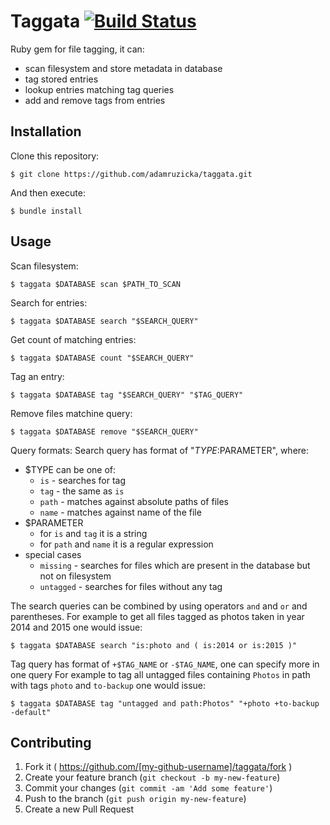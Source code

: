 # Taggata [![Build Status](https://travis-ci.org/adamruzicka/regren.svg?branch=master)](https://travis-ci.org/adamruzicka/regren)

Ruby gem for file tagging, it can:
- scan filesystem and store metadata in database
- tag stored entries
- lookup entries matching tag queries
- add and remove tags from entries

## Installation
Clone this repository:

    $ git clone https://github.com/adamruzicka/taggata.git

And then execute:

    $ bundle install
    
## Usage
Scan filesystem:

    $ taggata $DATABASE scan $PATH_TO_SCAN
    
Search for entries:
    
    $ taggata $DATABASE search "$SEARCH_QUERY"
    
Get count of matching entries:
    
    $ taggata $DATABASE count "$SEARCH_QUERY"
    
Tag an entry:

    $ taggata $DATABASE tag "$SEARCH_QUERY" "$TAG_QUERY"

Remove files matchine query:

    $ taggata $DATABASE remove "$SEARCH_QUERY"
    
Query formats:
Search query has format of "$TYPE:$PARAMETER", where:
- $TYPE can be one of:
  - ```is``` - searches for tag
  - ```tag``` - the same as ```is```
  - ```path``` - matches against absolute paths of files
  - ```name``` - matches against name of the file
- $PARAMETER
  - for ```is``` and ```tag``` it is a string
  - for ```path``` and ```name``` it is a regular expression
- special cases
  - ```missing``` - searches for files which are present in the database but not on filesystem
  - ```untagged``` - searches for files without any tag

The search queries can be combined by using operators ```and``` and ```or``` and parentheses.
For example to get all files tagged as photos taken in year 2014 and 2015 one would issue:

    $ taggata $DATABASE search "is:photo and ( is:2014 or is:2015 )"

Tag query has format of ```+$TAG_NAME``` or ```-$TAG_NAME```, one can specify more in one query
For example to tag all untagged files containing ```Photos``` in path with tags ```photo``` and ```to-backup``` one would issue:

    $ taggata $DATABASE tag "untagged and path:Photos" "+photo +to-backup -default"

## Contributing

1. Fork it ( https://github.com/[my-github-username]/taggata/fork )
2. Create your feature branch (`git checkout -b my-new-feature`)
3. Commit your changes (`git commit -am 'Add some feature'`)
4. Push to the branch (`git push origin my-new-feature`)
5. Create a new Pull Request
